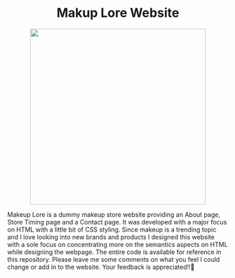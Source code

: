 <h1 align="center"> Makup Lore Website </h1>

<p align="center">
  <img src= "https://user-images.githubusercontent.com/76941265/231282786-735b34d8-ead5-4f49-b40b-1d110781812f.png" width="400" height="400">
</p>

<p>
  Makeup Lore is a dummy makeup store website providing an About page, Store Timing page and a Contact page. It was developed with a major focus on HTML with a little bit of CSS styling. Since makeup is a trending topic and I love looking into new brands and products I designed this website with a sole focus on concentrating more on the semantics aspects on HTML while designing the webpage. The entire code is available for reference in this repository. Please leave me some comments on what you feel I could change or add in to the website. Your feedback is appreciated!!🥰

</p>
